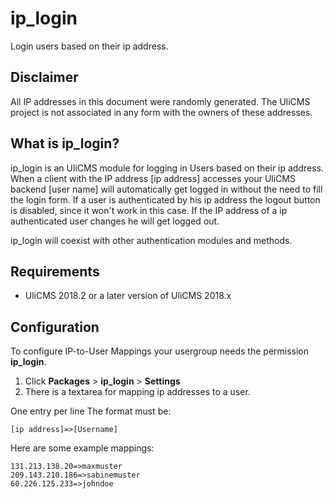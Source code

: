 # ip_login

Login users based on their ip address.

## Disclaimer

All IP addresses in this document were randomly generated. 
The UliCMS project is not associated in any form with the owners of these addresses.

## What is ip_login?

ip_login is an UliCMS module for logging in Users based on their ip address. When a client with the IP address [ip address] accesses your UliCMS backend [user name] will automatically get logged in without the need to fill the login form. If a user is authenticated by his ip address the logout button is disabled, since it won't work in this case.
If the IP address of a ip authenticated user changes he will get logged out.

ip_login will coexist with other authentication modules and methods.

## Requirements

* UliCMS 2018.2 or a later version of UliCMS 2018.x

## Configuration

To configure IP-to-User Mappings your usergroup needs the permission **ip_login**.


1. Click **Packages** > **ip_login** > **Settings**
2. There is a textarea for mapping ip addresses to a user.

One entry per line
The format must be:

```code
[ip address]=>[Username]
```

Here are some example mappings:

```code
131.213.138.20=>maxmuster
209.143.210.186=>sabinemuster
60.226.125.233=>johndoe
```